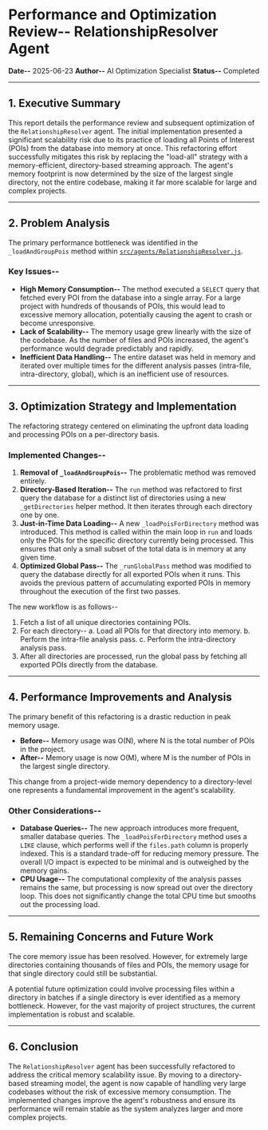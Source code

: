 # Performance and Optimization Review-- RelationshipResolver Agent

**Date--** 2025-06-23
**Author--** AI Optimization Specialist
**Status--** Completed

---

## 1. Executive Summary

This report details the performance review and subsequent optimization of the `RelationshipResolver` agent. The initial implementation presented a significant scalability risk due to its practice of loading all Points of Interest (POIs) from the database into memory at once. This refactoring effort successfully mitigates this risk by replacing the "load-all" strategy with a memory-efficient, directory-based streaming approach. The agent's memory footprint is now determined by the size of the largest single directory, not the entire codebase, making it far more scalable for large and complex projects.

---

## 2. Problem Analysis

The primary performance bottleneck was identified in the `_loadAndGroupPois` method within [`src/agents/RelationshipResolver.js`](src/agents/RelationshipResolver.js:14).

### Key Issues--

-   **High Memory Consumption--** The method executed a `SELECT` query that fetched every POI from the database into a single array. For a large project with hundreds of thousands of POIs, this would lead to excessive memory allocation, potentially causing the agent to crash or become unresponsive.
-   **Lack of Scalability--** The memory usage grew linearly with the size of the codebase. As the number of files and POIs increased, the agent's performance would degrade predictably and rapidly.
-   **Inefficient Data Handling--** The entire dataset was held in memory and iterated over multiple times for the different analysis passes (intra-file, intra-directory, global), which is an inefficient use of resources.

---

## 3. Optimization Strategy and Implementation

The refactoring strategy centered on eliminating the upfront data loading and processing POIs on a per-directory basis.

### Implemented Changes--

1.  **Removal of `_loadAndGroupPois`--** The problematic method was removed entirely.
2.  **Directory-Based Iteration--** The `run` method was refactored to first query the database for a distinct list of directories using a new `_getDirectories` helper method. It then iterates through each directory one by one.
3.  **Just-in-Time Data Loading--** A new `_loadPoisForDirectory` method was introduced. This method is called within the main loop in `run` and loads only the POIs for the specific directory currently being processed. This ensures that only a small subset of the total data is in memory at any given time.
4.  **Optimized Global Pass--** The `_runGlobalPass` method was modified to query the database directly for all exported POIs when it runs. This avoids the previous pattern of accumulating exported POIs in memory throughout the execution of the first two passes.

The new workflow is as follows--
1.  Fetch a list of all unique directories containing POIs.
2.  For each directory--
    a. Load all POIs for that directory into memory.
    b. Perform the intra-file analysis pass.
    c. Perform the intra-directory analysis pass.
3.  After all directories are processed, run the global pass by fetching all exported POIs directly from the database.

---

## 4. Performance Improvements and Analysis

The primary benefit of this refactoring is a drastic reduction in peak memory usage.

-   **Before--** Memory usage was O(N), where N is the total number of POIs in the project.
-   **After--** Memory usage is now O(M), where M is the number of POIs in the largest single directory.

This change from a project-wide memory dependency to a directory-level one represents a fundamental improvement in the agent's scalability.

### Other Considerations--

-   **Database Queries--** The new approach introduces more frequent, smaller database queries. The `_loadPoisForDirectory` method uses a `LIKE` clause, which performs well if the `files.path` column is properly indexed. This is a standard trade-off for reducing memory pressure. The overall I/O impact is expected to be minimal and is outweighed by the memory gains.
-   **CPU Usage--** The computational complexity of the analysis passes remains the same, but processing is now spread out over the directory loop. This does not significantly change the total CPU time but smooths out the processing load.

---

## 5. Remaining Concerns and Future Work

The core memory issue has been resolved. However, for extremely large directories containing thousands of files and POIs, the memory usage for that single directory could still be substantial.

A potential future optimization could involve processing files within a directory in batches if a single directory is ever identified as a memory bottleneck. However, for the vast majority of project structures, the current implementation is robust and scalable.

---

## 6. Conclusion

The `RelationshipResolver` agent has been successfully refactored to address the critical memory scalability issue. By moving to a directory-based streaming model, the agent is now capable of handling very large codebases without the risk of excessive memory consumption. The implemented changes improve the agent's robustness and ensure its performance will remain stable as the system analyzes larger and more complex projects.